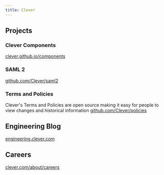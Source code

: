 ```yaml
---
title: Clever
---
```




## Projects

### Clever Components

[clever.github.io/components](https://clever.github.io/components/)

### SAML 2

[github.com/Clever/saml2](https://github.com/Clever/saml2)

### Terms and Policies

Clever's Terms and Policies are open source making it easy for people to view changes and historical information [github.com/Clever/policies](https://github.com/Clever/policies)


## Engineering Blog

[engineering.clever.com](https://engineering.clever.com/)


## Careers

[clever.com/about/careers](https://clever.com/about/careers)
